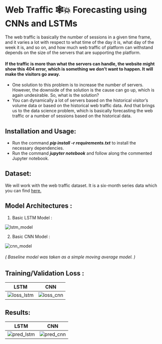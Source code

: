 # Web Traffic 🕸💥 Forecasting using CNNs and LSTMs 

The web traffic is basically the number of sessions in a given time frame, and it varies a lot with respect to what time of the day it is, what day of the week it is, and so on, and how much web traffic of platform can withstand depends on the size of the servers that are supporting the platform.

#### If the traffic is more than what the servers can handle, the website might show this 404 error, which is something we don’t want to happen. It will make the visitors go away.

* One solution to this problem is to increase the number of servers. However, the downside of the solution is the cause can go up, which is again undesirable. So, what is the solution?
* You can dynamically a lot of servers based on the historical visitor’s volume data or based on the historical web traffic data. And that brings us to the data science problem, which is basically forecasting the web traffic or a number of sessions based on the historical data.

## Installation and Usage:
* Run the command ***pip install -r requirements.txt*** to install the necessary dependencies.
* Run the command ***jupyter notebook*** and follow along the commented Jupyter notebook.

## Dataset:
We will work with the web traffic dataset. It is a six-month series data which you can find [here.](https://www.kaggle.com/kajal1/web-traffic-forecast-dataset)

## Model Architectures : 
1. Basic LSTM Model :
 
![lstm_model](https://user-images.githubusercontent.com/29462447/134826086-fda426cf-99e1-4d78-a872-a2dbf4be81e4.png)


2. Basic CNN Model :

![cnn_model](https://user-images.githubusercontent.com/29462447/134826108-8891d98d-14a3-4bbb-a0c2-f1560d977a96.png)

###### ( Baseline model was taken as a simple moving average model. )

## Training/Validation Loss : 

| LSTM | CNN |
| ---- | --- |
| ![loss_lstm](https://user-images.githubusercontent.com/29462447/134826157-7ba86d3c-d2ee-42ef-9508-8d88b1c1790b.png)     |  ![loss_cnn](https://user-images.githubusercontent.com/29462447/134826162-47b688f5-6c3c-44ac-a4b5-a42f047ec68f.png)   |

## Results: 
| LSTM | CNN |
| ---- | --- |
| ![pred_lstm](https://user-images.githubusercontent.com/29462447/134826200-27252b04-3f2d-47ef-be86-523c01e19d49.png)    |  ![pred_cnn](https://user-images.githubusercontent.com/29462447/134826193-8f024fef-970e-46f9-96c4-7c2e6feb6417.png)   |

